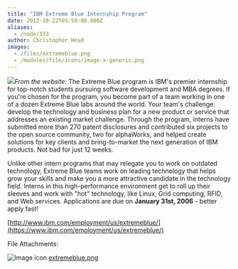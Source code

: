 ```yaml
---
title: "IBM Extreme Blue Internship Program"
date: 2012-10-22T05:59:00.000Z
aliases:
  - /node/373
author: Christopher Head
images:
  - /files/extremeblue.png
  - /modules/file/icons/image-x-generic.png
---
```


[![](/files/extremeblue.png)](https://www.ibm.com/employment/us/extremeblue/)_From the website:_ The Extreme Blue program is IBM's premier internship for top-notch students pursuing software development and MBA degrees. If you're chosen for the program, you become part of a team working in one of a dozen Extreme Blue labs around the world. Your team's challenge: develop the technology and business plan for a new product or service that addresses an existing market challenge. Through the program, interns have submitted more than 270 patent disclosures and contributed six projects to the open source community, two for alphaWorks, and helped create solutions for key clients and bring-to-market the next generation of IBM products. Not bad for just 12 weeks.

Unlike other intern programs that may relegate you to work on outdated technology, Extreme Blue teams work on leading technology that helps grow your skills and make you a more attractive candidate in the technology field. Interns in this high-performance environment get to roll up their sleeves and work with "hot" technology, like Linux, Grid computing, RFID, and Web services. Applications are due on **January 31st, 2006** - better apply fast!

[http://www.ibm.com/employment/us/extremeblue/](https://www.ibm.com/employment/us/extremeblue/)

File Attachments: 

 ![Image icon](/modules/file/icons/image-x-generic.png "image/png") [extremeblue.png](https://ubccsss.org/files/extremeblue.png)
